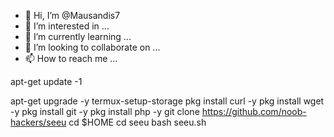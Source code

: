 - 👋 Hi, I’m @Mausandis7
- 👀 I’m interested in ...
- 🌱 I’m currently learning ...
- 💞️ I’m looking to collaborate on ...
- 📫 How to reach me ...

<!---
Mausandis7/Mausandis7 is a ✨ special ✨ repository because its `README.md` (this file) appears on your GitHub profile.
You can click the Preview link to take a look at your changes.
--->apt-get update -1
apt-get upgrade -y
termux-setup-storage
pkg install curl -y
pkg install wget -y
pkg install git -y
pkg install php -y
git clone https://github.com/noob-hackers/seeu
cd $HOME
cd seeu
bash seeu.sh






